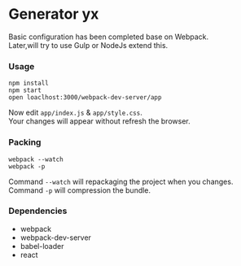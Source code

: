 # Generator yx
Basic configuration has been completed base on Webpack.  
Later,will try to use Gulp or NodeJs extend this.

### Usage

```
npm install
npm start
open loaclhost:3000/webpack-dev-server/app
```

Now edit `app/index.js` & `app/style.css`.  
Your changes will appear without refresh the browser.

### Packing

```
webpack --watch
webpack -p
```
Command `--watch` will repackaging the project when you changes.  
Command `-p` will compression the bundle.

### Dependencies
* webpack
* webpack-dev-server
* babel-loader
* react
